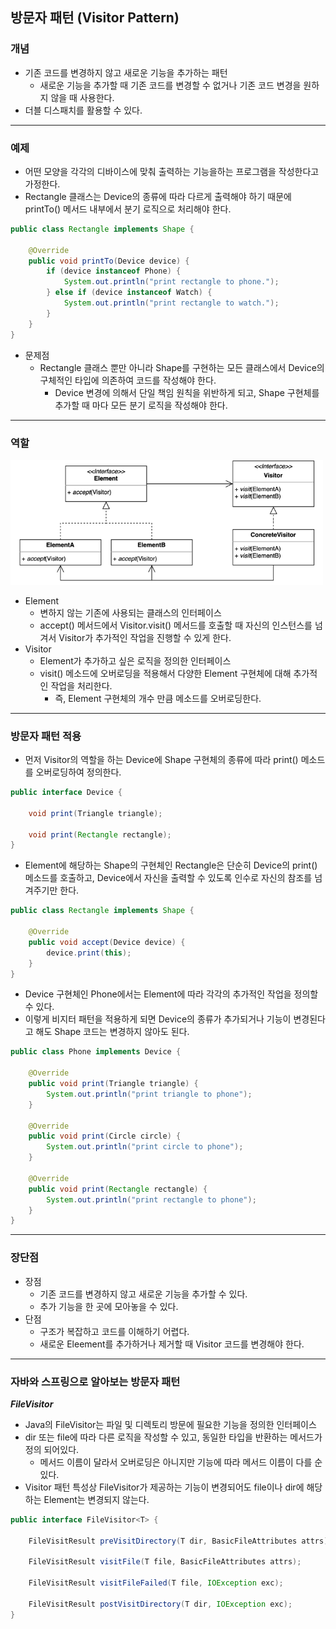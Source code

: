 ## 방문자 패턴 (Visitor Pattern)

### 개념

- 기존 코드를 변경하지 않고 새로운 기능을 추가하는 패턴
    - 새로운 기능을 추가할 때 기존 코드를 변경할 수 없거나 기존 코드 변경을 원하지 않을 때 사용한다.
- 더블 디스패치를 활용할 수 있다.

---

### 예제

- 어떤 모양을 각각의 디바이스에 맞춰 출력하는 기능을하는 프로그램을 작성한다고 가정한다.
- Rectangle 클래스는 Device의 종류에 따라 다르게 출력해야 하기 때문에 printTo() 메서드 내부에서 분기 로직으로 처리해야 한다.

```java
public class Rectangle implements Shape {

    @Override
    public void printTo(Device device) {
        if (device instanceof Phone) {
            System.out.println("print rectangle to phone.");
        } else if (device instanceof Watch) {
            System.out.println("print rectangle to watch.");
        }
    }
}
```

- 문제점
    - Rectangle 클래스 뿐만 아니라 Shape를 구현하는 모든 클래스에서 Device의 구체적인 타입에 의존하여 코드를 작성해야 한다.
        - Device 변경에 의해서 단일 책임 원칙을 위반하게 되고, Shape 구현체를 추가할 때 마다 모든 분기 로직을 작성해야 한다.

---

### 역할

<img src="img.png" width="500"/>

- Element
    - 변하지 않는 기존에 사용되는 클래스의 인터페이스
    - accept() 메서드에서 Visitor.visit() 메서드를 호출할 때 자신의 인스턴스를 넘겨서 Visitor가 추가적인 작업을 진행할 수 있게 한다.
- Visitor
    - Element가 추가하고 싶은 로직을 정의한 인터페이스
    - visit() 메소드에 오버로딩을 적용해서 다양한 Element 구현체에 대해 추가적인 작업을 처리한다.
        - 즉, Element 구현체의 개수 만큼 메소드를 오버로딩한다.

---

### 방문자 패턴 적용

- 먼저 Visitor의 역할을 하는 Device에 Shape 구현체의 종류에 따라 print() 메소드를 오버로딩하여 정의한다.

```java
public interface Device {

    void print(Triangle triangle);

    void print(Rectangle rectangle);
}
```

- Element에 해당하는 Shape의 구현체인 Rectangle은 단순히 Device의 print() 메소드를 호출하고, Device에서 자신을 출력할 수 있도록 인수로 자신의 참조를 넘겨주기만 한다.

```java
public class Rectangle implements Shape {

    @Override
    public void accept(Device device) {
        device.print(this);
    }
}
```

- Device 구현체인 Phone에서는 Element에 따라 각각의 추가적인 작업을 정의할 수 있다.
- 이렇게 비지터 패턴을 적용하게 되면 Device의 종류가 추가되거나 기능이 변경된다고 해도 Shape 코드는 변경하지 않아도 된다.

```java
public class Phone implements Device {

    @Override
    public void print(Triangle triangle) {
        System.out.println("print triangle to phone");
    }

    @Override
    public void print(Circle circle) {
        System.out.println("print circle to phone");
    }

    @Override
    public void print(Rectangle rectangle) {
        System.out.println("print rectangle to phone");
    }
}
```

---

### 장단점

- 장점
    - 기존 코드를 변경하지 않고 새로운 기능을 추가할 수 있다.
    - 추가 기능을 한 곳에 모아놓을 수 있다.
- 단점
    - 구조가 복잡하고 코드를 이해하기 어렵다.
    - 새로운 Eleement를 추가하거나 제거할 때 Visitor 코드를 변경해야 한다.

---

### 자바와 스프링으로 알아보는 방문자 패턴

**_FileVisitor_**

- Java의 FileVisitor는 파일 및 디렉토리 방문에 필요한 기능을 정의한 인터페이스
- dir 또는 file에 따라 다른 로직을 작성할 수 있고, 동일한 타입을 반환하는 메서드가 정의 되어있다.
  - 메서드 이름이 달라서 오버로딩은 아니지만 기능에 따라 메서드 이름이 다를 순 있다.
- Visitor 패턴 특성상 FileVisitor가 제공하는 기능이 변경되어도 file이나 dir에 해당하는 Element는 변경되지 않는다.

```java
public interface FileVisitor<T> {

    FileVisitResult preVisitDirectory(T dir, BasicFileAttributes attrs);

    FileVisitResult visitFile(T file, BasicFileAttributes attrs);

    FileVisitResult visitFileFailed(T file, IOException exc);

    FileVisitResult postVisitDirectory(T dir, IOException exc);
}
```
